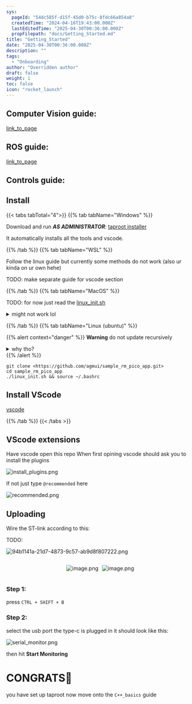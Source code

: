 ```yaml
---
sys:
  pageId: "54dc585f-d15f-45d0-b75c-8fdc66a854a8"
  createdTime: "2024-04-16T19:43:00.000Z"
  lastEditedTime: "2025-04-30T00:36:00.000Z"
  propFilepath: "docs/Getting_Started.md"
title: "Getting_Started"
date: "2025-04-30T00:36:00.000Z"
description: ""
tags:
  - "Onboarding"
author: "Overridden author"
draft: false
weight: 1
toc: false
icon: "rocket_launch"
---
```


## Computer Vision guide:

[link_to_page](86d45bc0-388b-4d26-8848-44f255f73d0e)

## ROS guide:

[link_to_page](3c76c1de-ec8f-46d6-8b0a-294005edc2d5)

## Controls guide:

## Install

{{< tabs tabTotal="4">}}
{{% tab tabName="Windows" %}}

Download and run _**AS ADMINISTRATOR**_: [taproot installer](https://github.com/Thornbots/TeachingFreshies/releases/tag/1.0)

It automatically installs all the tools and vscode.

{{% /tab %}}
{{% tab tabName="WSL" %}}

Follow the linux guide but currently some methods do not work (also ur kinda on ur own hehe)

TODO: make separate guide for vscode section

{{% /tab %}}
{{% tab tabName="MacOS" %}}

TODO: for now just read the [linux_init.sh](https://github.com/agmui/sample_rm_pico_app/blob/main/linux_init.sh)

<details>
<summary>might not work lol</summary>

`brew install libusb pkg-config`

Next install: [vscode](https://code.visualstudio.com/Download)

</details>

{{% /tab %}}
{{% tab tabName="Linux (ubuntu)" %}}

{{% alert context="danger" %}}
**Warning** do not update recursively
<details>
<summary>why tho?</summary>
There are some submodules that may go on for a while (like tinyusb) and I highly
recommend you don't need to get them.
If you want to see what submodules I update just look in `linux_init.sh`
</details>
{{% /alert %}}

```shell
git clone <https://github.com/agmui/sample_rm_pico_app.git>
cd sample_rm_pico_app
./linux_init.sh && source ~/.bashrc
```

## Install VScode

[vscode](https://code.visualstudio.com/Download)

{{% /tab %}}
{{< /tabs >}}

## VScode extensions

Have vscode open this repo
When first opining vscode should ask you to install the plugins

![install_plugins.png](https://prod-files-secure.s3.us-west-2.amazonaws.com/d518164a-d88e-44d1-a4ee-3adb3bd8bce0/89bd30f0-1825-4e77-867b-0a41ce370880/install_plugins.png?X-Amz-Algorithm=AWS4-HMAC-SHA256&X-Amz-Content-Sha256=UNSIGNED-PAYLOAD&X-Amz-Credential=ASIAZI2LB46645DW2CVP%2F20250605%2Fus-west-2%2Fs3%2Faws4_request&X-Amz-Date=20250605T150918Z&X-Amz-Expires=3600&X-Amz-Security-Token=IQoJb3JpZ2luX2VjEG4aCXVzLXdlc3QtMiJGMEQCIAIvR50O7EbBbNNoCs9RVrc3%2BtioGa79Gd8ppuxnY3TPAiAHJ9sk4%2FXpjKotTGQE%2B4hw3nZWFlTGh1lDY1qob8CCGir%2FAwhHEAAaDDYzNzQyMzE4MzgwNSIMcdB0W1uOdOva4mjyKtwD1rbWSSfcyzVIeQ3GrKFLrCmxXepwN7%2BbeHmjpMzVGECJIeQrTq01xLAhoN9Px4WejplGYpujk5ZZoIHyVDvcRYCig6oxHnhcD05ezOzJMCHTS8kIDtRLJAQvDwxwVNOZbRjt7kg%2BURjLpDgj%2F0bdTM%2FruZQONi008SRR9u7EKtpsXgjZyYMqfkPsT4I%2FCkwWu6KI%2BRiN4CDDwyvJDBI843t%2ByZf5F84mghExCyMKkNllzBSk4vVHS4nj26kYNdmDXshsXFonsRgYqVwdfcK%2Bw2YMGK8NLCf6vWrQMk0vfh5bLXLDQaasfCNYbUqOMOweRfpK8mYiRiXd6ujwrSzC7qmhCxdym2VoL34i%2FgN0%2BxHXQANY1KPdkQPmSK7wf%2BcVNdOShX8OA6AMR4hB69%2BRmJcGr7Wq%2BBDLsXNnslU3tmqp68qif2fh6QHN2vXufLmrSF9xWYPMWkTesmaIfdY7yMV1PDwOa%2F9Lun%2BO%2Bc%2BlPSk5t4crnD60HR59xu4zgkSS7NCWgqGhHaFhtHCDIQD1nJij1YCVuDM7R4V21wsS1CWGFJtOlNHkLnWMNY%2BrSrdxQK5YV5h4AOOuB4FVpR24Con5FZ3b4N6spT7l%2Bi7h1MiatX6AJzMgfJyIU0IwnMSGwgY6pgF27d3lXEZJ632Up2iMURkzZI8BS5fI%2BafyuAYwkccEmFX0491rLMGxQq8Coxc7OpfyDEajgtbu4mxpfSF3IJYGRghMpcj1PjpsZxwHwkLunRJxUXqnQ%2BbS2bTdgLww%2B6VfXuOfOCn0mGm30joOZRMInAATaGOqnzTkEKv2CE5gpnbyGvIELEMRbTmGuyaih%2ByWe1XSoi2oen0QfOVhfxcxEkSt0230&X-Amz-Signature=1d184fe08e2a93980553c5395108d9c8311f0e642bd0f3d0f99cae4f95aaa4ea&X-Amz-SignedHeaders=host&x-id=GetObject)

If not just type `@recommended` here  

![recommended.png](https://prod-files-secure.s3.us-west-2.amazonaws.com/d518164a-d88e-44d1-a4ee-3adb3bd8bce0/61e661e9-5d85-4dfc-be0d-8d2097a5e793/recommended.png?X-Amz-Algorithm=AWS4-HMAC-SHA256&X-Amz-Content-Sha256=UNSIGNED-PAYLOAD&X-Amz-Credential=ASIAZI2LB46645DW2CVP%2F20250605%2Fus-west-2%2Fs3%2Faws4_request&X-Amz-Date=20250605T150918Z&X-Amz-Expires=3600&X-Amz-Security-Token=IQoJb3JpZ2luX2VjEG4aCXVzLXdlc3QtMiJGMEQCIAIvR50O7EbBbNNoCs9RVrc3%2BtioGa79Gd8ppuxnY3TPAiAHJ9sk4%2FXpjKotTGQE%2B4hw3nZWFlTGh1lDY1qob8CCGir%2FAwhHEAAaDDYzNzQyMzE4MzgwNSIMcdB0W1uOdOva4mjyKtwD1rbWSSfcyzVIeQ3GrKFLrCmxXepwN7%2BbeHmjpMzVGECJIeQrTq01xLAhoN9Px4WejplGYpujk5ZZoIHyVDvcRYCig6oxHnhcD05ezOzJMCHTS8kIDtRLJAQvDwxwVNOZbRjt7kg%2BURjLpDgj%2F0bdTM%2FruZQONi008SRR9u7EKtpsXgjZyYMqfkPsT4I%2FCkwWu6KI%2BRiN4CDDwyvJDBI843t%2ByZf5F84mghExCyMKkNllzBSk4vVHS4nj26kYNdmDXshsXFonsRgYqVwdfcK%2Bw2YMGK8NLCf6vWrQMk0vfh5bLXLDQaasfCNYbUqOMOweRfpK8mYiRiXd6ujwrSzC7qmhCxdym2VoL34i%2FgN0%2BxHXQANY1KPdkQPmSK7wf%2BcVNdOShX8OA6AMR4hB69%2BRmJcGr7Wq%2BBDLsXNnslU3tmqp68qif2fh6QHN2vXufLmrSF9xWYPMWkTesmaIfdY7yMV1PDwOa%2F9Lun%2BO%2Bc%2BlPSk5t4crnD60HR59xu4zgkSS7NCWgqGhHaFhtHCDIQD1nJij1YCVuDM7R4V21wsS1CWGFJtOlNHkLnWMNY%2BrSrdxQK5YV5h4AOOuB4FVpR24Con5FZ3b4N6spT7l%2Bi7h1MiatX6AJzMgfJyIU0IwnMSGwgY6pgF27d3lXEZJ632Up2iMURkzZI8BS5fI%2BafyuAYwkccEmFX0491rLMGxQq8Coxc7OpfyDEajgtbu4mxpfSF3IJYGRghMpcj1PjpsZxwHwkLunRJxUXqnQ%2BbS2bTdgLww%2B6VfXuOfOCn0mGm30joOZRMInAATaGOqnzTkEKv2CE5gpnbyGvIELEMRbTmGuyaih%2ByWe1XSoi2oen0QfOVhfxcxEkSt0230&X-Amz-Signature=273884d18baa09ff5c5c5c60cdafb52904316e1b77211285a0126bf249755a33&X-Amz-SignedHeaders=host&x-id=GetObject)

## Uploading

Wire the ST-link according to this:

TODO:

![94b1141a-21d7-4873-9c57-ab9d8f807222.png](https://prod-files-secure.s3.us-west-2.amazonaws.com/d518164a-d88e-44d1-a4ee-3adb3bd8bce0/e5fad17d-ab82-4300-9f4c-505ab4b1202c/94b1141a-21d7-4873-9c57-ab9d8f807222.png?X-Amz-Algorithm=AWS4-HMAC-SHA256&X-Amz-Content-Sha256=UNSIGNED-PAYLOAD&X-Amz-Credential=ASIAZI2LB46645DW2CVP%2F20250605%2Fus-west-2%2Fs3%2Faws4_request&X-Amz-Date=20250605T150918Z&X-Amz-Expires=3600&X-Amz-Security-Token=IQoJb3JpZ2luX2VjEG4aCXVzLXdlc3QtMiJGMEQCIAIvR50O7EbBbNNoCs9RVrc3%2BtioGa79Gd8ppuxnY3TPAiAHJ9sk4%2FXpjKotTGQE%2B4hw3nZWFlTGh1lDY1qob8CCGir%2FAwhHEAAaDDYzNzQyMzE4MzgwNSIMcdB0W1uOdOva4mjyKtwD1rbWSSfcyzVIeQ3GrKFLrCmxXepwN7%2BbeHmjpMzVGECJIeQrTq01xLAhoN9Px4WejplGYpujk5ZZoIHyVDvcRYCig6oxHnhcD05ezOzJMCHTS8kIDtRLJAQvDwxwVNOZbRjt7kg%2BURjLpDgj%2F0bdTM%2FruZQONi008SRR9u7EKtpsXgjZyYMqfkPsT4I%2FCkwWu6KI%2BRiN4CDDwyvJDBI843t%2ByZf5F84mghExCyMKkNllzBSk4vVHS4nj26kYNdmDXshsXFonsRgYqVwdfcK%2Bw2YMGK8NLCf6vWrQMk0vfh5bLXLDQaasfCNYbUqOMOweRfpK8mYiRiXd6ujwrSzC7qmhCxdym2VoL34i%2FgN0%2BxHXQANY1KPdkQPmSK7wf%2BcVNdOShX8OA6AMR4hB69%2BRmJcGr7Wq%2BBDLsXNnslU3tmqp68qif2fh6QHN2vXufLmrSF9xWYPMWkTesmaIfdY7yMV1PDwOa%2F9Lun%2BO%2Bc%2BlPSk5t4crnD60HR59xu4zgkSS7NCWgqGhHaFhtHCDIQD1nJij1YCVuDM7R4V21wsS1CWGFJtOlNHkLnWMNY%2BrSrdxQK5YV5h4AOOuB4FVpR24Con5FZ3b4N6spT7l%2Bi7h1MiatX6AJzMgfJyIU0IwnMSGwgY6pgF27d3lXEZJ632Up2iMURkzZI8BS5fI%2BafyuAYwkccEmFX0491rLMGxQq8Coxc7OpfyDEajgtbu4mxpfSF3IJYGRghMpcj1PjpsZxwHwkLunRJxUXqnQ%2BbS2bTdgLww%2B6VfXuOfOCn0mGm30joOZRMInAATaGOqnzTkEKv2CE5gpnbyGvIELEMRbTmGuyaih%2ByWe1XSoi2oen0QfOVhfxcxEkSt0230&X-Amz-Signature=318852ab359623c68415402355f1557ccba9635d31079252dd49e0145934f961&X-Amz-SignedHeaders=host&x-id=GetObject)

<div style="display: flex;flex-direction: row; column-gap:10px; max-width: 630px;justify-content: center;">
<div>

![image.png](https://prod-files-secure.s3.us-west-2.amazonaws.com/d518164a-d88e-44d1-a4ee-3adb3bd8bce0/210ecb78-1116-4d7b-b9b7-2292f66fa2c2/image.png?X-Amz-Algorithm=AWS4-HMAC-SHA256&X-Amz-Content-Sha256=UNSIGNED-PAYLOAD&X-Amz-Credential=ASIAZI2LB466W3GN7TQR%2F20250605%2Fus-west-2%2Fs3%2Faws4_request&X-Amz-Date=20250605T150920Z&X-Amz-Expires=3600&X-Amz-Security-Token=IQoJb3JpZ2luX2VjEG4aCXVzLXdlc3QtMiJIMEYCIQCzMn6P%2FxiUEL%2FHrzDplNSI%2FaZZaogXy9hMipImokrxOAIhAMgADLrrO06ZhqR1vA035j%2FerrFQxzHWgNEjBzAQ6P4RKv8DCEcQABoMNjM3NDIzMTgzODA1IgxK7Jjm2aEJ6yuGUI0q3AN%2FenruB4vsOZY3OJEYvDnw75X2JX9QrddSIdmn8hedMRMq8r7qaYFfZPcEfIQGlIcDjNefb73aJeUzX%2ByEGkCChShcHK%2FDy1tDHNbfvzLc22jl9kpC0kf58%2BWiBNeRk0ubOGKiOq%2BQEBZ9D6C1NUVHE588wMFBpDB8zu49Ud6RhkQX9IBzrskhkeZp83lXnuJj6g3bAPP4LFZO4kh6aKDvZkPqR7cO5slkdi6Iq8MHLrU1KqW1XrmLU494JbOCULCuZmVWw8XTj6Rj1bBAoeMLG2%2BBOopAmkXRkJidDNzCDviSyVqK8hXxfeK%2BtvBcDoNBeDRNxRr7KpOQ0ZkH%2FtWOC04uM0PhReAwJWMT72Bp2x9062Hu9TSgS7Z8VjQ4nEj948KNdUUx3bq12wT%2BBkAP1PV2iQw6psqmZB%2BE%2FsYo87TdlSOpScjF0vS%2FTGRms7kOnFyvitCvs5L7krGlb8kotcZyil0t7qOZeXS80H%2ByHl2%2BBVlZdi6pv1igIX1ePPtAQ01apHf0e%2BTzogiZbKw7cZtW3DmjodjetaZszbZ6I6Bh1wGbkNSzDbq1MFR9%2FMSETYkThPpmgSS6IXecfBtZgmtBwyQ3BKGVqhIDLsaaIO4V6iJ0uJtFMQtvnTCOxIbCBjqkAVlEdhhVVuF90wPAH01QIxvO96xc30lZV297ptYhV9w%2F4gLyclHdFaOPDHUFIzAdMfHoNoq3zIU3Mawib%2F8ACZA5Wz%2BYp%2BVhxO9JDSpqXHd%2B5KQUSC2ezL2I2AoRqQOYAJ2B4ds7jGtWHeP1oo9tMpvBQP%2F9yi%2FLWKen6lW0pxjucbaL%2B%2F8SHiT5ylHvJgwgB7iohzixJAaTS5Cxju9eg1nbWD5C&X-Amz-Signature=3717d282b15e16a85f4fb478a074ef0700024a93da405494e23b0e60ceef2cee&X-Amz-SignedHeaders=host&x-id=GetObject)

</div>
<div>

![image.png](https://prod-files-secure.s3.us-west-2.amazonaws.com/d518164a-d88e-44d1-a4ee-3adb3bd8bce0/33a0fd0f-8ca6-4a86-8e09-26e95ded1fff/image.png?X-Amz-Algorithm=AWS4-HMAC-SHA256&X-Amz-Content-Sha256=UNSIGNED-PAYLOAD&X-Amz-Credential=ASIAZI2LB466Q3GGGURA%2F20250605%2Fus-west-2%2Fs3%2Faws4_request&X-Amz-Date=20250605T150922Z&X-Amz-Expires=3600&X-Amz-Security-Token=IQoJb3JpZ2luX2VjEG4aCXVzLXdlc3QtMiJIMEYCIQDNpOkNcEnYEzG5l%2BqOQTmbytfIZSgEF%2FKJg%2BUBLEnCzQIhAK%2FTCaUhZgUB1xrWrYIAPyhFVBemSQAyxKJIHnp%2BXnRIKv8DCEcQABoMNjM3NDIzMTgzODA1IgylMx3kJ0V2yZZLmdsq3AOTIJwEQcbaeTOreaTFd0fwl7Kf3lHisVbQAeFElRds%2BPyiFgO%2BSnCIZ7CkPK1kDbXIdQAgS75x2lBMeYIaHZAPD%2F0RmjJHqiEImQgek5iLvEiB7EFu%2FdPZ9woJxN3FFKJ8X3nMN5v3qAhRA2p8qn9v%2Bl7FtMWZiqbLsNKd0zx7KsZ6MSHszFS%2FxYLfME%2BEDi%2BDatERxfWW6MUsZel%2F8xCLMeWHi98oACuyy4PGkJfnlKSuKEZY0M0upwAjNYxQXu7SRKKuaZQcgC2o64qkd6byUq7uEmMEaq0vInKo6y6ANYt30cE2anQ%2Boh%2FZuv5H3ZCHhDzX7YQ1%2Bo2BJwcaAk4gONa4sjFl1GyrKBxsYaS3PTSPUvEZ%2B3lxV%2FUNrMI7Jh%2FLWyq4EzBd0rTn8jV1tQlvBw6uVlQIBEa3dEURN4q4YGzCnlXATY5Jn0n%2BmJTpIC25g22GnhPBot24weZ3%2FjThtJpv0EQmgL6DYx7D%2FsBknD1F83TfclEQutG3giMHG3z4%2FdQ2vbK%2F4BnTU3pCKUo8yueDLXZQsAukzVj38MZDnW5nb7jXHmzRE1rp8BIGquCSj2seyN3CO43wa5dC5o3%2FaU6pNgSy%2FByVqc45X6K2ej2pjjLfwiFeNiMKoTCexIbCBjqkAYepfgP5OYRXHtjQqk%2FDQmHZpH6OuvV2CXdQnq%2FYavfsQDpnN8PUoakUuhkhpg9noFR%2Bibxm16Gh62uEn0xBO0GhZRwfrRHKMoeqi8fjBU44CzONeM9ctobOI%2BwK944RD5zreaso8KKMciSzwmFOTvGXaZ6MNPJUNJOm16Ko8R7ujqDT%2BWK3dUil4bXv%2BApBsSQ%2BF9zLBM73X8vi8POZmazT52u9&X-Amz-Signature=91ae26c3f9cc6563ffe9b7bcc5183ee834806c95cdbb4c9aa2b6d5acac433e6b&X-Amz-SignedHeaders=host&x-id=GetObject)

</div>
</div>

### Step 1:

press `CTRL + SHIFT + B`

### Step 2:

select the usb port the type-c is plugged in it should look like this:

![serial_monitor.png](https://prod-files-secure.s3.us-west-2.amazonaws.com/d518164a-d88e-44d1-a4ee-3adb3bd8bce0/f03f4774-05d4-4393-b6a0-d5efb6d315ab/serial_monitor.png?X-Amz-Algorithm=AWS4-HMAC-SHA256&X-Amz-Content-Sha256=UNSIGNED-PAYLOAD&X-Amz-Credential=ASIAZI2LB46645DW2CVP%2F20250605%2Fus-west-2%2Fs3%2Faws4_request&X-Amz-Date=20250605T150918Z&X-Amz-Expires=3600&X-Amz-Security-Token=IQoJb3JpZ2luX2VjEG4aCXVzLXdlc3QtMiJGMEQCIAIvR50O7EbBbNNoCs9RVrc3%2BtioGa79Gd8ppuxnY3TPAiAHJ9sk4%2FXpjKotTGQE%2B4hw3nZWFlTGh1lDY1qob8CCGir%2FAwhHEAAaDDYzNzQyMzE4MzgwNSIMcdB0W1uOdOva4mjyKtwD1rbWSSfcyzVIeQ3GrKFLrCmxXepwN7%2BbeHmjpMzVGECJIeQrTq01xLAhoN9Px4WejplGYpujk5ZZoIHyVDvcRYCig6oxHnhcD05ezOzJMCHTS8kIDtRLJAQvDwxwVNOZbRjt7kg%2BURjLpDgj%2F0bdTM%2FruZQONi008SRR9u7EKtpsXgjZyYMqfkPsT4I%2FCkwWu6KI%2BRiN4CDDwyvJDBI843t%2ByZf5F84mghExCyMKkNllzBSk4vVHS4nj26kYNdmDXshsXFonsRgYqVwdfcK%2Bw2YMGK8NLCf6vWrQMk0vfh5bLXLDQaasfCNYbUqOMOweRfpK8mYiRiXd6ujwrSzC7qmhCxdym2VoL34i%2FgN0%2BxHXQANY1KPdkQPmSK7wf%2BcVNdOShX8OA6AMR4hB69%2BRmJcGr7Wq%2BBDLsXNnslU3tmqp68qif2fh6QHN2vXufLmrSF9xWYPMWkTesmaIfdY7yMV1PDwOa%2F9Lun%2BO%2Bc%2BlPSk5t4crnD60HR59xu4zgkSS7NCWgqGhHaFhtHCDIQD1nJij1YCVuDM7R4V21wsS1CWGFJtOlNHkLnWMNY%2BrSrdxQK5YV5h4AOOuB4FVpR24Con5FZ3b4N6spT7l%2Bi7h1MiatX6AJzMgfJyIU0IwnMSGwgY6pgF27d3lXEZJ632Up2iMURkzZI8BS5fI%2BafyuAYwkccEmFX0491rLMGxQq8Coxc7OpfyDEajgtbu4mxpfSF3IJYGRghMpcj1PjpsZxwHwkLunRJxUXqnQ%2BbS2bTdgLww%2B6VfXuOfOCn0mGm30joOZRMInAATaGOqnzTkEKv2CE5gpnbyGvIELEMRbTmGuyaih%2ByWe1XSoi2oen0QfOVhfxcxEkSt0230&X-Amz-Signature=1cd38cfac21d0c3ac82eb281aec246dc4213e48bd56b7bca6b85660718bc9b70&X-Amz-SignedHeaders=host&x-id=GetObject)

then hit **Start Monitoring**

# CONGRATS🎉

you have set up taproot now move onto the `C++_basics` guide
